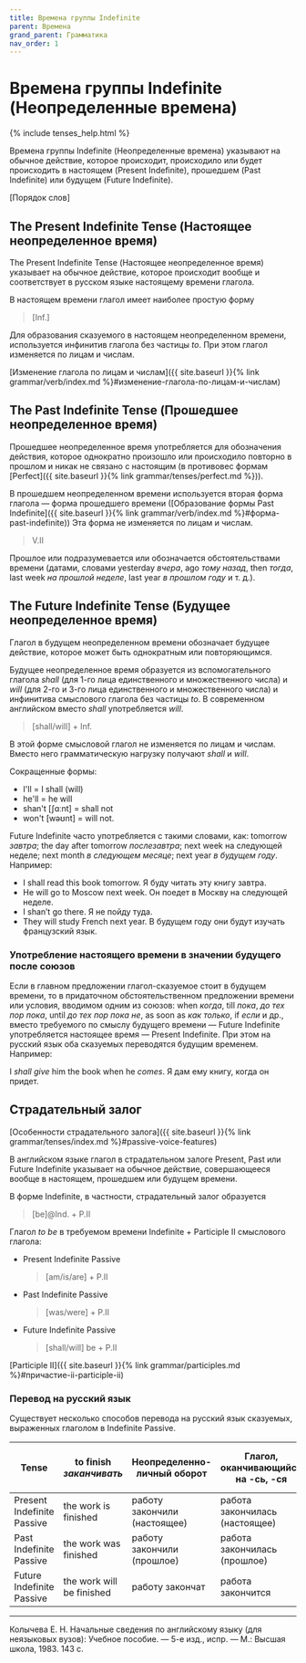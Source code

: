 ```yaml
---
title: Времена группы Indefinite
parent: Времена
grand_parent: Грамматика
nav_order: 1
---
```


# Времена группы Indefinite (Неопределенные времена)

{% include tenses_help.html %}

Времена группы Indefinite (Неопределенные времена) указывают на
обычное действие, которое происходит, происходило или будет
происходить в настоящем (Present Indefinite), прошедшем (Past
Indefinite) или будущем (Future Indefinite).

[Порядок слов]


## The Present Indefinite Tense (Настоящее неопределенное время)

The Present Indefinite Tense (Настоящее неопределенное время)
указывает на обычное действие, которое происходит вообще и
соответствует в русском языке настоящему времени глагола.

В настоящем времени глагол имеет наиболее простую форму

> [Inf.]

Для образования сказуемого в настоящем неопределенном времени,
используется инфинитив глагола без частицы *to*.  При этом глагол
изменяется по лицам и числам.

[Изменение глагола по лицам и числам]({{ site.baseurl }}{% link grammar/verb/index.md %}#изменение-глагола-по-лицам-и-числам)


## The Past Indefinite Tense (Прошедшее неопределенное время)

Прошедшее неопределенное время употребляется для обозначения действия,
которое однократно произошло или происходило повторно в прошлом и
никак не связано с настоящим (в противовес формам [Perfect]({{ site.baseurl }}{% link grammar/tenses/perfect.md %})).

В прошедшем неопределенном времени используется вторая форма глагола —
форма прошедшего времени ([Образование формы Past Indefinite]({{ site.baseurl }}{% link grammar/verb/index.md %}#форма-past-indefinite))
Эта форма не изменяется по лицам и числам.

> V.II

Прошлое или подразумевается или обозначается обстоятельствами времени
(датами, словами yesterday *вчера*, ago *тому назад*, then *тогда*,
last week *на прошлой неделе*, last year *в прошлом году* и т. д.).


## The Future Indefinite Tense (Будущее неопределенное время)

Глагол в будущем неопределенном времени обозначает будущее действие,
которое может быть однократным или повторяющимся.

Будущее неопределенное время образуется из вспомогательного глагола
*shall* (для 1-го лица единственного и множественного числа) и *will*
(для 2-го и 3-го лица единственного и множественного числа) и
инфинитива смыслового глагола без частицы *to*.  В современном
английском вместо *shall* употребляется *will*.

> [shall/will] + Inf.

В этой форме смысловой глагол не изменяется по лицам и числам.  Вместо
него грамматическую нагрузку получают *shall* и *will*.

Сокращенные формы:
- I'll = I shall (will)
- he'll = he will
- shan't [ʃɑːnt] = shall not
- won't [wəʊnt] = will not.

Future Indefinite часто употребляется с такими словами, как: tomorrow
*завтра*; the day after tomorrow *послезавтра*; next week на следующей
неделе; next month *в следующем месяце*; next year *в будущем
году*. Например:
- I shall read this book tomorrow.  Я буду читать эту книгу завтра.
- He will go to Moscow next week.  Он поедет в Москву на следующей
  неделе.
- I shan’t go there.  Я не пойду туда.
- They will study French next year.  В будущем году они будут изучать
  французский язык.


### Употребление настоящего времени в значении будущего после союзов

Если в главном предложении глагол-сказуемое стоит в будущем времени,
то в придаточном обстоятельственном предложении времени или условия,
вводимом одним из союзов: when *когда*, till *пока*, *до тех пор
пока*, until *до тех пор пока не*, as soon as *как только*, if *если*
и др., вместо требуемого по смыслу будущего времени — Future
Indefinite употребляется настоящее время — Present Indefinite.  При
этом на русский язык оба сказуемых переводятся будущим
временем. Например:

I *shall give* him the book when he *comes*.  Я дам ему книгу, когда
он придет.


## Страдательный залог

[Особенности страдательного залога]({{ site.baseurl }}{% link grammar/tenses/index.md %}#passive-voice-features)

В английском языке глагол в страдательном залоге Present, Past или
Future Indefinite указывает на обычное действие, совершающееся вообще
в настоящем, прошедшем или будущем времени.

В форме Indefinite, в частности, страдательный залог образуется

> [be]@Ind. + P.II

Глагол *to be* в требуемом времени Indefinite + Participle II
смыслового глагола:
- Present Indefinite Passive

  > [am/is/are] + P.II

- Past Indefinite Passive

  > [was/were] + P.II

- Future Indefinite Passive

  > [shall/will] be + P.II

[Participle II]({{ site.baseurl }}{% link grammar/participles.md %}#причастие-ii-participle-ii)


### Перевод на русский язык

Существует несколько способов перевода на русский язык сказуемых,
выраженных глаголом в Indefinite Passive.

| Tense                      | to finish *заканчивать*   | Неопределенно-личный оборот  | Глагол, оканчивающийся на -сь, -ся | "быть" + краткое страдательное причастие |
|----------------------------|---------------------------|------------------------------|------------------------------------|------------------------------------------|
| Present Indefinite Passive | the work is finished      | работу закончили (настоящее) | работа закончилась (настоящее)     | работа закончена                         |
| Past Indefinite Passive    | the work was finished     | работу закончили (прошлое)   | работа закончилась (прошлое)       | работа была закончена                    |
| Future Indefinite Passive  | the work will be finished | работу закончат              | работа закончится                  | работа будет закончена                   |


---

Колычева Е. Н.  Начальные сведения по английскому языку (для
неязыковых вузов): Учебное пособие. — 5-е изд., испр. — М.: Высшая
школа, 1983. 143 с.
